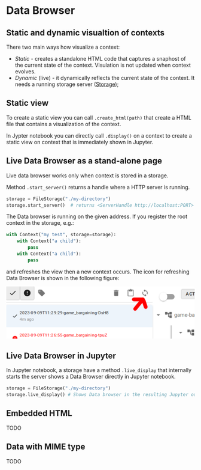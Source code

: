 # Data Browser

## Static and dynamic visualtion of contexts

There two main ways how visualize a context:

* *Static* - creates a standalone HTML code that captures a snaphost of the current state of the context.
  Visulation is not updated when context evolves.
* *Dynamic* (live) - it dynamically reflects the current state of the context. It needs a running storage server ([Storage](storage.md));

## Static view

To create a static view you can call `.create_html(path)` that create a HTML file that contains a visualization of the context.

In Jypter notebook you can directly call `.display()` on a context to create a static view on context
that is immediately shown in Jupyter.

## Live Data Browser as a stand-alone page

Live data browser works only when context is stored in a storage.

Method `.start_server()` returns a handle where a HTTP server is running.

```python
storage = FileStorage("./my-directory")
storage.start_server()  # returns <ServerHandle http://localhost:PORT>
```

The Data browser is running on the given address.
If you register the root context in the storage, e.g.:

```python
with Context("my test", storage=storage):
    with Context("a child"):
        pass
    with Context("a child"):
        pass
```

and refreshes the view then a new context occurs. The icon for refreshing Data Browser is shown in the following figure:

![Data browser screenshot](../assets/imgs/refresh.png)

## Live Data Browser in Jupyter

In Jupyter notebook, a storage have a method `.live_display` that internally
starts the server shows a Data Browser directly in Jupyter notebook.

```python
storage = FileStorage("./my-directory")
storage.live_display() # Shows Data browser in the resulting Jupyter output cell
```


## Embedded HTML

TODO

## Data with MIME type

TODO